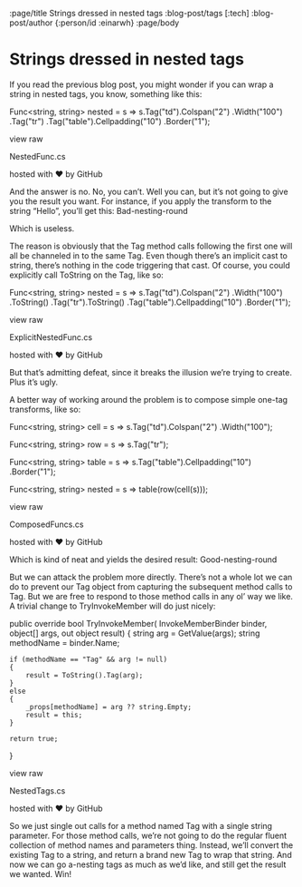 :page/title Strings dressed in nested tags
:blog-post/tags [:tech]
:blog-post/author {:person/id :einarwh}
:page/body

# Strings dressed in nested tags

If you read the previous blog post, you might wonder if you can wrap a string in nested tags, you know, something like this:


Func<string, string> nested = 
  s => s.Tag("td").Colspan("2")
                  .Width("100")
        .Tag("tr")
        .Tag("table").Cellpadding("10")
                     .Border("1");

view raw


NestedFunc.cs

hosted with ❤ by GitHub

And the answer is no. No, you can’t. Well you can, but it’s not going to give you the result you want. For instance, if you apply the transform to the string “Hello”, you’ll get this:
Bad-nesting-round

Which is useless.

The reason is obviously that the Tag method calls following the first one will all be channeled in to the same Tag. Even though there’s an implicit cast to string, there’s nothing in the code triggering that cast. Of course, you could explicitly call ToString on the Tag, like so:


Func<string, string> nested = 
  s => s.Tag("td").Colspan("2")
                  .Width("100")
                  .ToString()
        .Tag("tr").ToString()
        .Tag("table").Cellpadding("10")
                     .Border("1");

view raw


ExplicitNestedFunc.cs

hosted with ❤ by GitHub

But that’s admitting defeat, since it breaks the illusion we’re trying to create. Plus it’s ugly.

A better way of working around the problem is to compose simple one-tag transforms, like so:


Func<string, string> cell =
  s => s.Tag("td").Colspan("2")
                  .Width("100");

Func<string, string> row =
  s => s.Tag("tr");

Func<string, string> table = 
  s => s.Tag("table").Cellpadding("10")
                     .Border("1");

Func<string, string> nested = 
  s => table(row(cell(s)));

view raw


ComposedFuncs.cs

hosted with ❤ by GitHub

Which is kind of neat and yields the desired result:
Good-nesting-round

But we can attack the problem more directly. There’s not a whole lot we can do to prevent our Tag object from capturing the subsequent method calls to Tag. But we are free to respond to those method calls in any ol’ way we like. A trivial change to TryInvokeMember will do just nicely:


public override bool TryInvokeMember(
    InvokeMemberBinder binder,
    object[] args,
    out object result)
{
    string arg = GetValue(args);
    string methodName = binder.Name;

    if (methodName == "Tag" && arg != null)
    {
        result = ToString().Tag(arg);
    }
    else
    {
        _props[methodName] = arg ?? string.Empty;
        result = this;
    }
    
    return true;
}

view raw


NestedTags.cs

hosted with ❤ by GitHub

So we just single out calls for a method named Tag with a single string parameter. For those method calls, we’re not going to do the regular fluent collection of method names and parameters thing. Instead, we’ll convert the existing Tag to a string, and return a brand new Tag to wrap that string. And now we can go a-nesting tags as much as we’d like, and still get the result we wanted. Win!
